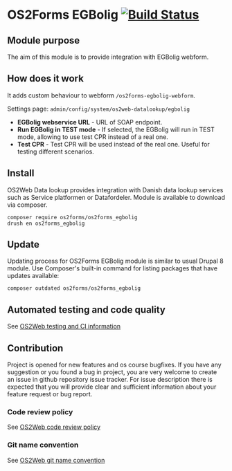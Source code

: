 # OS2Forms EGBolig  [![Build Status](https://travis-ci.org/OS2forms/os2forms_egbolig.svg?branch=8.x)](https://travis-ci.org/OS2web/os2web_datalookup)

## Module purpose

The aim of this module is to provide integration with EGBolig webform.

## How does it work

It adds custom behaviour to webform ```/os2forms-egbolig-webform```.

Settings page: ```admin/config/system/os2web-datalookup/egbolig```
* **EGBolig webservice URL** - URL of SOAP endpoint.
* **Run EGBolig in TEST mode** - If selected, the EGBolig will run in TEST mode, allowing to use test CPR instead of a real one.
* **Test CPR** - Test CPR will be used instead of the real one. Useful for testing different scenarios.

## Install

OS2Web Data lookup provides integration with Danish data lookup services such as Service platformen or Datafordeler.
Module is available to download via composer.
```
composer require os2forms/os2forms_egbolig
drush en os2forms_egbolig
```

## Update
Updating process for OS2Forms EGBolig module is similar to usual Drupal 8 module.
Use Composer's built-in command for listing packages that have updates available:

```
composer outdated os2forms/os2forms_egbolig
```

## Automated testing and code quality
See [OS2Web testing and CI information](https://github.com/OS2Web/docs#testing-and-ci)

## Contribution

Project is opened for new features and os course bugfixes.
If you have any suggestion or you found a bug in project, you are very welcome
to create an issue in github repository issue tracker.
For issue description there is expected that you will provide clear and
sufficient information about your feature request or bug report.

### Code review policy
See [OS2Web code review policy](https://github.com/OS2Web/docs#code-review)

### Git name convention
See [OS2Web git name convention](https://github.com/OS2Web/docs#git-guideline)
